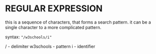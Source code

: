 # REGULAR EXPRESSION

this is a sequence of characters, that forms a search pattern. it can be a single character to a more complicated pattern.

syntax: `"/w3schools/i"`

/ - delimiter
w3schools - pattern
i - identifier
